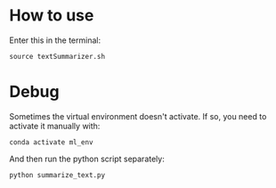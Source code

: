 # How to use

Enter this in the terminal:

`source textSummarizer.sh`

# Debug
Sometimes the virtual environment doesn't activate. If so, you need to activate it manually with:

`conda activate ml_env`

And then run the python script separately:

`python summarize_text.py`